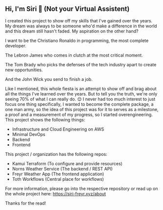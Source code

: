 ## Hi, I'm Siri 👋 (Not your Virtual Assistent)

I created this project to show off my skills that I've gained over the years. My dream was always to be someone who'd make a difference in the world and this dream still hasn't faded. 
My aspiration on the other hand? 

I want to be the Christiano Ronaldo in programming, the most complete developer. 

The Lebron James who comes in clutch at the most critical moment. 

The Tom Brady who picks the defenses of the tech industry apart to create new opportunities. 

And the John Wick you send to finish a job.

Like I mentioned, this whole fiesta is an attempt to show off and brag about all the things I've learned over the years. But to tell you the truth, we're only seeing 70% of what I can really do. 😌
I never had too much interest to just focus one thing specifically, I wanted to become the complete package, a one man army, so the idea of this project was for it to serves as a milestone,
a proof and a measurement of my progress, so I started overengineering. This project shows the following things:

- Infrastructure and Cloud Engineering on AWS
- Minimal DevOps
- Backend
- Frontend

This project / organization has the following repos:

- Kamui Terraform (To configure and provide resources)
- Norns Weather Service (The backend / REST API)
- Freyr Weather App (The frontend application)
- Toth Workflows (Central place for workflows)

For more information, please go into the respective repository or read up on the whole project here: https://siri-freyr.xyz/about

Thanks for the read!
